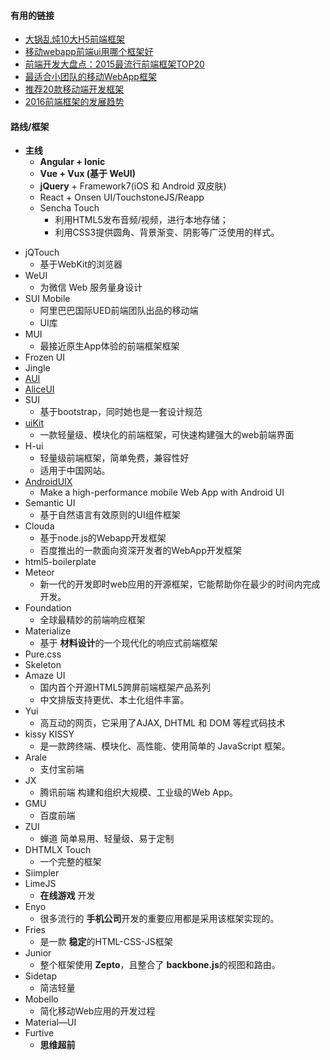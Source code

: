 #### **有用的链接**
+ [大锅乱炖10大H5前端框架](http://www.jianshu.com/p/f066863d5507)
+ [移动webapp前端ui用哪个框架好](https://www.zhihu.com/question/25754764)
+ [前端开发大盘点：2015最流行前端框架TOP20](http://tech.163.com/16/0112/12/BD4L3NJO00094PDU.html)
+ [最适合小团队的移动WebApp框架](https://www.w3ctech.com/topic/1646)
+ [推荐20款移动端开发框架](http://www.tuicool.com/articles/nuaeee)
+ [ 2016前端框架的发展趋势](http://blog.csdn.net/soindy/article/details/52387286)

#### **路线/框架**
* **主线**
  + **Angular + Ionic**
  + **Vue + Vux (基于 WeUI)**
  + **jQuery** + Framework7(iOS 和 Android 双皮肤)
  + React + Onsen UI/TouchstoneJS/Reapp
  + Sencha Touch 
	 * 利用HTML5发布音频/视频，进行本地存储；
     * 利用CSS3提供圆角、背景渐变、阴影等广泛使用的样式。
+ jQTouch  
	* 基于WebKit的浏览器
+ WeUI 
	* 为微信 Web 服务量身设计
+ SUI Mobile  
	* 阿里巴巴国际UED前端团队出品的移动端 
    * UI库
+ MUI 
	* 最接近原生App体验的前端框架框架
+ Frozen UI
+ Jingle
+ [AUI](http://www.auicss.com/)
+ [AliceUI](https://github.com/aliceui/aliceui.github.io)
+ SUI 
	* 基于bootstrap，同时她也是一套设计规范
+ [uiKit](https://github.com/uikit/uikit) 
	* 一款轻量级、模块化的前端框架，可快速构建强大的web前端界面
+ H-ui 
	* 轻量级前端框架，简单免费，兼容性好
    * 适用于中国网站。
+ [AndroidUIX](http://androiduix.com/) 
	* Make a high-performance mobile Web App with Android UI
+ Semantic UI 
	* 基于自然语言有效原则的UI组件框架
+ Clouda 
	* 基于node.js的Webapp开发框架 
    * 百度推出的一款面向资深开发者的WebApp开发框架
+ html5-boilerplate
+ Meteor 
	* 新一代的开发即时web应用的开源框架，它能帮助你在最少的时间内完成开发。
+ Foundation 
	* 全球最精妙的前端响应框架
+ Materialize 
	* 基于 **材料设计**的一个现代化的响应式前端框架
+ Pure.css
+ Skeleton
+ Amaze UI 
	* 国内首个开源HTML5跨屏前端框架产品系列
    * 中文排版支持更优、本土化组件丰富。
+ Yui 
	* 高互动的网页，它采用了AJAX, DHTML 和 DOM 等程式码技术
+ kissy KISSY 
	* 是一款跨终端、模块化、高性能、使用简单的 JavaScript 框架。
+ Arale 
	* 支付宝前端
+ JX 
	* 腾讯前端 构建和组织大规模、工业级的Web App。
+ GMU 
	* 百度前端
+ ZUI 
	* 蝉道 简单易用、轻量级、易于定制
+ DHTMLX Touch 
	* 一个完整的框架
+ Siimpler
+ LimeJS  
	* **在线游戏** 开发
+ Enyo 
	* 很多流行的 **手机公司**开发的重要应用都是采用该框架实现的。
+ Fries
	* 是一款 **稳定**的HTML-CSS-JS框架
+ Junior 
	* 整个框架使用 **Zepto**，且整合了 **backbone.js**的视图和路由。
+ Sidetap 
	* 简洁轻量
+ Mobello 
	* 简化移动Web应用的开发过程
+ Material—UI
+ Furtive 
	* **思维超前**